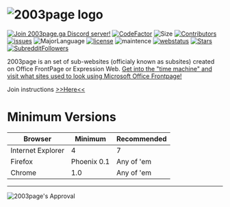 # ![2003page logo](http://2003page.ga/misc/promotionalmaterial/PromoLogo.png)
<a href="https://discord.gg/krawxAz"><img src="https://discordapp.com/api/guilds/669674979389865984/embed.png" alt="Join 2003page.ga Discord server!"/></a> [![CodeFactor](https://www.codefactor.io/repository/github/2003tech/2003page.ga/badge)](https://www.codefactor.io/repository/github/2003tech/2003page.ga) ![Size](https://img.shields.io/github/repo-size/2003tech/2003page.ga) [![Contributors](https://img.shields.io/github/contributors/2003tech/2003page.ga)](https://github.com/2003tech/2003page.ga/graphs/contributors) [![issues](https://img.shields.io/github/issues-raw/2003tech/2003page.ga)](https://github.com/2003tech/2003page.ga/issues) ![MajorLanguage](https://img.shields.io/github/languages/top/2003tech/2003page.ga) [![license](https://img.shields.io/github/license/2003tech/2003page.ga)](https://github.com/2003tech/2003page.ga/blob/master/LICENSE) ![maintence](https://img.shields.io/maintenance/yes/2020) [![webstatus](https://img.shields.io/website?down_color=red&down_message=nope%2C%20it%27s%20offline%2C%20keep%20in%20mind%20the%20servers%20may%20be%20down%20or%20we%20are%20changing%20domains.&up_color=green&up_message=yep%2C%20it%27s%20online&url=http://2003page.ga/)](http://2003page.ga) [![Stars](https://img.shields.io/github/stars/2003tech/2003page.ga)](https://github.com/2003tech/2003page.ga/stargazers) [![SubredditFollowers](https://img.shields.io/reddit/subreddit-subscribers/2003page)](https://www.reddit.com/r/2003page/)



2003page is an set of sub-websites (officialy known as subsites) created on Office FrontPage or Expression Web. [Get into the "time machine" and visit what sites used to look using Microsoft Office Frontpage!](http://2003page.ga) 


Join instructions  [>>Here<<](CONTRIBUTING.md) <br>

# Minimum Versions
| Browser           | Minimum     | Recommended |
|-------------------|-------------|-------------|
| Internet Explorer | 4           | 7           |
| Firefox           | Phoenix 0.1 | Any of 'em  |
| Chrome            | 1.0         | Any of 'em  

----
![2003page's Approval](http://2003page.ga/misc/promotionalmaterial/sealofapproval.png)
